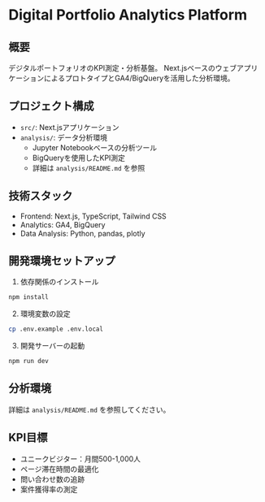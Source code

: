 # Digital Portfolio Analytics Platform

## 概要
デジタルポートフォリオのKPI測定・分析基盤。
Next.jsベースのウェブアプリケーションによるプロトタイプとGA4/BigQueryを活用した分析環境。

## プロジェクト構成
- `src/`: Next.jsアプリケーション
- `analysis/`: データ分析環境
  - Jupyter Notebookベースの分析ツール
  - BigQueryを使用したKPI測定
  - 詳細は `analysis/README.md` を参照

## 技術スタック
- Frontend: Next.js, TypeScript, Tailwind CSS
- Analytics: GA4, BigQuery
- Data Analysis: Python, pandas, plotly

## 開発環境セットアップ
1. 依存関係のインストール
```bash
npm install
```

2. 環境変数の設定
```bash
cp .env.example .env.local
```

3. 開発サーバーの起動
```bash
npm run dev
```

## 分析環境
詳細は `analysis/README.md` を参照してください。

## KPI目標
- ユニークビジター：月間500-1,000人
- ページ滞在時間の最適化
- 問い合わせ数の追跡
- 案件獲得率の測定